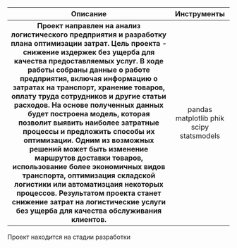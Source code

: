 | Описание | Инструменты |
|:-----------------------:|:---------:|
| __Проект направлен на анализ логистического предприятия и разработку плана оптимизации затрат. Цель проекта - снижение издержек без ущерба для качества предоставляемых услуг. В ходе работы собраны данные о работе предприятия, включая информацию о затратах на транспорт, хранение товаров, оплату труда сотрудников и другие статьи расходов. На основе полученных данных будет построена модель, которая позволит выявить наиболее затратные процессы и предложить способы их оптимизации. Одним из возможных решений может быть изменение маршрутов доставки товаров, использование более экономичных видов транспорта, оптимизация складской логистики или автоматизцаия некоторых процессов. Результатом проекта станет снижение затрат на логистические услуги без ущерба для качества обслуживания клиентов.__| pandas  matplotlib phik scipy statsmodels |



Проект находится на стадии разработки
